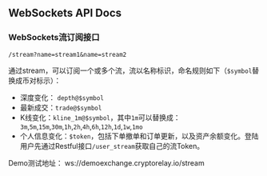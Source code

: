 ## WebSockets API Docs

### WebSockets流订阅接口

`/stream?name=stream1&name=stream2`

通过stream，可以订阅一个或多个流，流以名称标识，命名规则如下（`$symbol`替换成币对标示）：

* 深度变化： `depth@$symbol`
* 最新成交：`trade@$symbol`
* K线变化：`kline_1m@$symbol`，其中`1m`可以替换成：`3m`,`5m`,`15m`,`30m`,`1h`,`2h`,`4h`,`6h`,`12h`,`1d`,`1w`,`1mo`
* 个人信息变化：`$token`，包括下单撤单和订单更新，以及资产余额变化。登陆用户先通过Restful接口``/user_stream``获取自己的流Token。

Demo测试地址： ws://demoexchange.cryptorelay.io/stream
